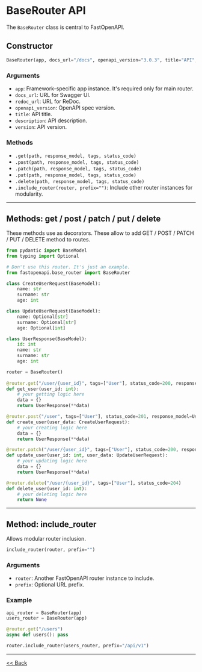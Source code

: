 # BaseRouter API

The `BaseRouter` class is central to FastOpenAPI.

## Constructor

```python
BaseRouter(app, docs_url="/docs", openapi_version="3.0.3", title="API", description="", version="1.0.0")
```

### Arguments

- `app`: Framework-specific app instance. It's required only for main router.
- `docs_url`: URL for Swagger UI.
- `redoc_url`: URL for ReDoc.
- `openapi_version`: OpenAPI spec version.
- `title`: API title.
- `description`: API description.
- `version`: API version.

### Methods

- `.get(path, response_model, tags, status_code)`
- `.post(path, response_model, tags, status_code)`
- `.patch(path, response_model, tags, status_code)`
- `.put(path, response_model, tags, status_code)`
- `.delete(path, response_model, tags, status_code)`
- `.include_router(router, prefix="")`: Include other router instances for modularity.

---

## Methods: get / post / patch / put / delete

These methods use as decorators. These allow to add GET / POST / PATCH / PUT / DELETE method to routes.

```python
from pydantic import BaseModel
from typing import Optional

# Don't use this router. It's just an example.
from fastopenapi.base_router import BaseRouter

class CreateUserRequest(BaseModel):
    name: str
    surname: str
    age: int

class UpdateUserRequest(BaseModel):
    name: Optional[str]
    surname: Optional[str]
    age: Optional[int]

class UserResponse(BaseModel):
    id: int
    name: str
    surname: str
    age: int

router = BaseRouter()
    
@router.get("/user/{user_id}", tags=["User"], status_code=200, response_model=UserResponse)
def get_user(user_id: int):
    # your getting logic here
    data = {}
    return UserResponse(**data)

@router.post("/user", tags=["User"], status_code=201, response_model=UserResponse)
def create_user(user_data: CreateUserRequest):
    # your creating logic here
    data = {}
    return UserResponse(**data)

@router.patch("/user/{user_id}", tags=["User"], status_code=200, response_model=UserResponse)
def update_user(user_id: int, user_data: UpdateUserRequest):
    # your updating logic here
    data = {}
    return UserResponse(**data)

@router.delete("/user/{user_id}", tags=["User"], status_code=204)
def delete_user(user_id: int):
    # your deleting logic here
    return None
```

---

## Method: include_router

Allows modular router inclusion.

```python
include_router(router, prefix="")
```

### Arguments

- `router`: Another FastOpenAPI router instance to include.
- `prefix`: Optional URL prefix.

### Example

```python
api_router = BaseRouter(app)
users_router = BaseRouter(app)

@router.get("/users")
async def users(): pass

router.include_router(users_router, prefix="/api/v1")
```

---

[<< Back](index.md)